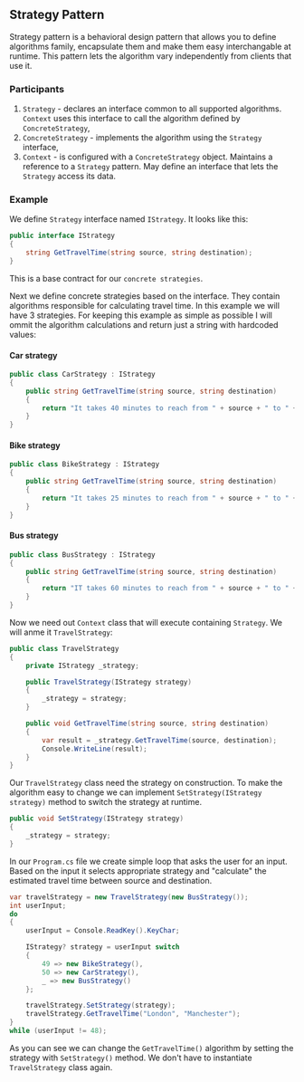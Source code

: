 ## **Strategy Pattern**
Strategy pattern is a behavioral design pattern that allows you to define algorithms family, encapsulate them and make them easy interchangable at runtime. This pattern lets the algorithm vary independently from clients that use it.

### **Participants**
1. `Strategy` - declares an interface common to all supported algorithms. `Context` uses this interface to call the algorithm defined by `ConcreteStrategy`,
2. `ConcreteStrategy` - implements the algorithm using the `Strategy` interface,
3. `Context` - is configured with a `ConcreteStrategy` object. Maintains a reference to a `Strategy` pattern. May define an interface that lets the `Strategy` access its data.

### **Example**
We define `Strategy` interface named `IStrategy`. It looks like this:
```c#
public interface IStrategy
{
    string GetTravelTime(string source, string destination);
}
```

This is a base contract for our `concrete strategies`.

Next we define concrete strategies based on the interface. They contain algorithms responsible for calculating travel time. In this example we will have 3 strategies. For keeping this example as simple as possible I will ommit the algorithm calculations and return just a string with hardcoded values:

#### **Car strategy**
```c#
public class CarStrategy : IStrategy
{
    public string GetTravelTime(string source, string destination)
    {
        return "It takes 40 minutes to reach from " + source + " to " + destination + " using a Car.";
    }
}
```

#### **Bike strategy**
```c#
public class BikeStrategy : IStrategy
{
    public string GetTravelTime(string source, string destination)
    {
        return "It takes 25 minutes to reach from " + source + " to " + destination + " using Bike.";
    }
}
```

#### **Bus strategy**
```c#
public class BusStrategy : IStrategy
{
    public string GetTravelTime(string source, string destination)
    {
        return "IT takes 60 minutes to reach from " + source + " to " + destination + " using Bus.";
    }
}
```

Now we need out `Context` class that will execute containing `Strategy`. We will anme it `TravelStrategy`:

```c#
public class TravelStrategy
{
    private IStrategy _strategy;

    public TravelStrategy(IStrategy strategy)
    {
        _strategy = strategy;
    }

    public void GetTravelTime(string source, string destination)
    {
        var result = _strategy.GetTravelTime(source, destination);
        Console.WriteLine(result);
    }
}
```

Our `TravelStrategy` class need the strategy on construction. To make the algorithm easy to change we can implement `SetStrategy(IStrategy strategy)` method to switch the strategy at runtime.

```c#
public void SetStrategy(IStrategy strategy)
{
    _strategy = strategy;
}
```

In our `Program.cs` file we create simple loop that asks the user for an input. Based on the input it selects appropriate strategy and "calculate" the estimated travel time between source and destination.

```c#
var travelStrategy = new TravelStrategy(new BusStrategy());
int userInput;
do
{
    userInput = Console.ReadKey().KeyChar;

    IStrategy? strategy = userInput switch
    {
        49 => new BikeStrategy(),
        50 => new CarStrategy(),
        _ => new BusStrategy()
    };

    travelStrategy.SetStrategy(strategy);
    travelStrategy.GetTravelTime("London", "Manchester");
}
while (userInput != 48);
```

As you can see we can change the `GetTravelTime()` algorithm by setting the strategy with `SetStrategy()` method. We don't have to instantiate `TravelStrategy` class again.